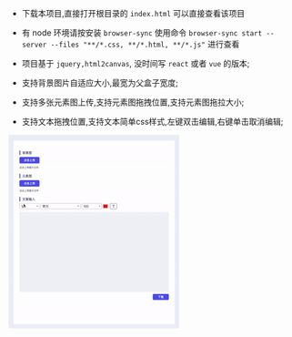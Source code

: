 * 下载本项目,直接打开根目录的 `index.html` 可以直接查看该项目

* 有 node 环境请按安装 `browser-sync` 使用命令 `browser-sync start --server --files "**/*.css, **/*.html, **/*.js"` 进行查看

* 项目基于 `jquery,html2canvas`, 没时间写 `react` 或者 `vue` 的版本;

* 支持背景图片自适应大小,最宽为父盒子宽度;

* 支持多张元素图上传,支持元素图拖拽位置,支持元素图拖拉大小;

* 支持文本拖拽位置,支持文本简单css样式,左键双击编辑,右键单击取消编辑;

![image](https://raw.githubusercontent.com/MrChongdong/multiple-pictures-merger/master/asset/opration.gif)
